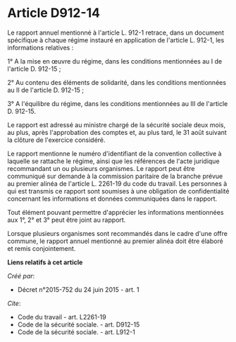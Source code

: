 # Article D912-14

Le rapport annuel mentionné à l'article L. 912-1 retrace, dans un document spécifique à chaque régime instauré en application
de l'article L. 912-1, les informations relatives : 

1° A la mise en œuvre du régime, dans les conditions mentionnées au I de l'article D. 912-15 ; 

2° Au contenu des éléments de solidarité, dans les conditions mentionnées au II de l'article D. 912-15 ; 

3° A l'équilibre du régime, dans les conditions mentionnées au III de l'article D. 912-15. 

Le rapport est adressé au ministre chargé de la sécurité sociale deux mois, au plus, après l'approbation des comptes et, au
plus tard, le 31 août suivant la clôture de l'exercice considéré. 

Le rapport mentionne le numéro d'identifiant de la convention collective à laquelle se rattache le régime, ainsi que les
références de l'acte juridique recommandant un ou plusieurs organismes. Le rapport peut être communiqué sur demande à la
commission paritaire de la branche prévue au premier alinéa de l'article L. 2261-19 du code du travail. Les personnes à qui
est transmis ce rapport sont soumises à une obligation de confidentialité concernant les informations et données communiquées
dans le rapport. 

Tout élément pouvant permettre d'apprécier les informations mentionnées aux 1°, 2° et 3° peut être joint au rapport. 

Lorsque plusieurs organismes sont recommandés dans le cadre d'une offre commune, le rapport annuel mentionné au premier
alinéa doit être élaboré et remis conjointement.

**Liens relatifs à cet article**

_Créé par_:

  - Décret n°2015-752 du 24 juin 2015 - art. 1

_Cite_:

  - Code du travail - art. L2261-19
  - Code de la sécurité sociale. - art. D912-15
  - Code de la sécurité sociale. - art. L912-1
